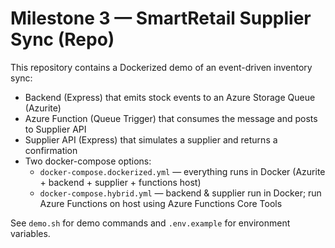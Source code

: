 # Milestone 3 — SmartRetail Supplier Sync (Repo)

This repository contains a Dockerized demo of an event-driven inventory sync:
- Backend (Express) that emits stock events to an Azure Storage Queue (Azurite)
- Azure Function (Queue Trigger) that consumes the message and posts to Supplier API
- Supplier API (Express) that simulates a supplier and returns a confirmation
- Two docker-compose options:
  - `docker-compose.dockerized.yml` — everything runs in Docker (Azurite + backend + supplier + functions host)
  - `docker-compose.hybrid.yml` — backend & supplier run in Docker; run Azure Functions on host using Azure Functions Core Tools

See `demo.sh` for demo commands and `.env.example` for environment variables.

